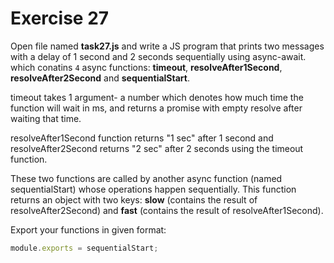 # Exercise 27

Open file named **task27.js** and write a JS program that prints two messages with a delay of 
1 second and 2 seconds sequentially using async-await. which conatins `4` async functions:
 **timeout**, **resolveAfter1Second**, **resolveAfter2Second** and **sequentialStart**.

timeout takes 1 argument- a number which denotes how much time the function will wait in ms,
 and returns a promise with empty resolve after waiting that time.

resolveAfter1Second function returns "1 sec" after 1 second and resolveAfter2Second returns 
"2 sec" after 2 seconds using the timeout function.

These two functions are called by another async function (named sequentialStart) whose operations
 happen sequentially. This function returns an object with two keys: **slow**
  (contains the result of resolveAfter2Second) and **fast** (contains the result
   of resolveAfter1Second).

Export your functions in given format:

```js
module.exports = sequentialStart;
```

